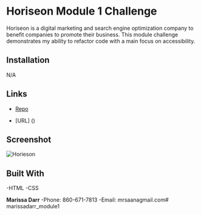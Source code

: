 # Horiseon Module 1 Challenge

Horiseon is a digital marketing and search engine optimization company to benefit companies to promote their business. 
This module challenge demonstrates my ability to refactor code with a main focus on accessibility. 

## Installation
N/A

## Links 
- [Repo]()

- [URL] ()

## Screenshot 

![Horieson](./Develop/assets/images/screenshotoffilepage.png)

## Built With
-HTML
-CSS

**Marissa Darr**
-Phone: 860-671-7813
-Email: mrsaanagmail.com# marissadarr_module1
